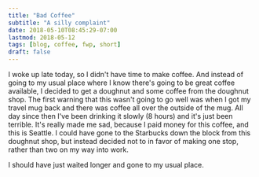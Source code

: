 ```yaml
---
title: "Bad Coffee"
subtitle: "A silly complaint"
date: 2018-05-10T08:45:29-07:00
lastmod: 2018-05-12
tags: [blog, coffee, fwp, short]
draft: false
---
```

I woke up late today, so I didn't have time to make coffee. And instead of going to my usual place where I know there's going to be great coffee available, I decided to get a doughnut and some coffee from the doughnut shop. The first warning that this wasn't going to go well was when I got my travel mug back and there was coffee all over the outside of the mug. All day since then I've been drinking it slowly (8 hours) and it's just been terrible. It's really made me sad, because I paid money for this coffee, and this is Seattle. I could have gone to the Starbucks down the block from this doughnut shop, but instead decided not to in favor of making one stop, rather than two on my way into work.

I should have just waited longer and gone to my usual place.